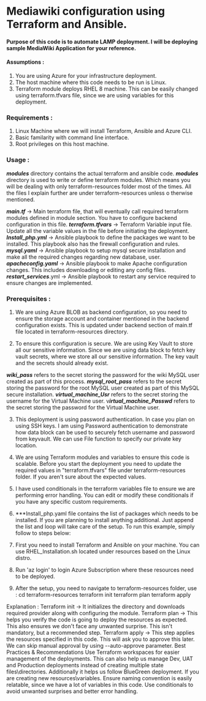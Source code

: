 # **Mediawiki configuration using Terraform and Ansible.**

#### Purpose of this code is to automate LAMP deployment. I will be deploying sample MediaWiki Application for your reference.

#### **Assumptions :**

1. You are using Azure for your infrastructure deployment.
2. The host machine where this code needs to be run is Linux. 
3. Terraform module deploys RHEL 8 machine. This can be easily changed using terraform.tfvars file, since we are using variables for this deployment. 

### **Requirements :**
1. Linux Machine where we will install Terraform, Ansible and Azure CLI.
2. Basic familarity with command line interface.
3. Root privileges on this host machine.

### **Usage :**
***modules*** directory contains the actual terraform and ansible code. ***modules*** directory is used to write or define terraform modules. 
Which means you will be dealing with only terraform-resources folder most of the times. All the files I explain further are under terraform-resources unless o
therwise mentioned.

***main.tf*** -> Main terraform file, that will eventually call required terraform modules defined in module section. 
You have to configure backend configuration in this file.
***terraform.tfvars*** -> Terraform Variable input file. Update all the variable values in the file before initiating the deployment.
***Install_php.yml*** -> Ansible playbook to define the packages we want to be installed. This playbook also has the firewall configuration and rules.
***mysql.yaml*** -> Ansible playbook to setup mysql secure installation and make all the required changes regarding new database, user.
***apacheconfig.yaml*** -> Ansible playbook to make Apache configuration changes. This includes downloading or editing any config files.
***restart_services***.yml -> Ansible playbook to restart any service required to ensure changes are implemented.

### **Prerequisites :**
1. We are using Azure BLOB as backend configuration, so you need to ensure the storage account and container mentioned in the backend configuration exists. 
This is updated under backend section of main.tf file located in terraform-resources directory.

2. To ensure this configuration is secure. We are using Key Vault to store all our sensitive information.
 Since we are using data block to fetch key vault secrets, where we store all our sensitive information. The key vault and the secrets should already exist.

***wiki_pass*** refers to the secret storing the password for the wiki MySQL user created as part of this process.
***mysql_root_pass*** refers to the secret storing the password for the root MySQL user created as part of this MySQL secure installation.
***virtual_machine_Usr*** refers to the secret storing the username for the Virtual Machine user.
v***irtual_machine_Passwd*** refers to the secret storing the password for the Virtual Machine user.

3. This deployment is using password authentication. In case you plan on using SSH keys. I am using Password authentication to demonstrate how data block 
can be used to securely fetch username and password from keyvault. We can use File function to specify our private key location.

4. We are using Terraform modules and variables to ensure this code is scalable. Before you start the deployment you need to update the required values in 
"terraform.tfvars" file under terraform-resources folder. If you aren't sure about the expected values. 

5. I have used conditionals in the terraform variables file to ensure we are performing error handling. You can edit or modify these conditionals if you have any specific custom requirements.
6. ***Install_php.yaml file contains the list of packages which needs to be installed. If you are planning to install anything additional. Just append the list and loop will take care of the setup.
To run this example, simply follow to steps below:

1. First you need to install Terraform and Ansible on your machine. You can use RHEL_Installation.sh located under resources based on the Linux distro.
2. Run 'az login' to login Azure Subscription where these resources need to be deployed.
3. After the setup, you need to navigate to terraform-resources folder, use :
  cd terraform-resources
  terraform init
  terraform plan
  terraform apply

Explanation :
Terraform init -> It initializes the directory and downloads required provider along with configuring the module.
Terraform plan -> This helps you verify the code is going to deploy the resources as expected. This also ensures we don't face any unwanted surprise. This isn't mandatory, but a recommended step.
Terraform apply -> This step applies the resources specified in this code. This will ask you to approve this later. We can skip manual approval by using --auto-approve parameter.
Best Practices & Recommendations
Use Terraform workspaces for easier management of the deployments. This can also help us manage Dev, UAT and Production deployments instead of creating multiple state files\directories. Additionally it helps us follow BlueGreen deployment.
If you are creating new resources\variables. Ensure naming convention is easily relatable, since we have a lot of variables in this code.
Use conditionals to avoid unwanted surprises and better error handling.
